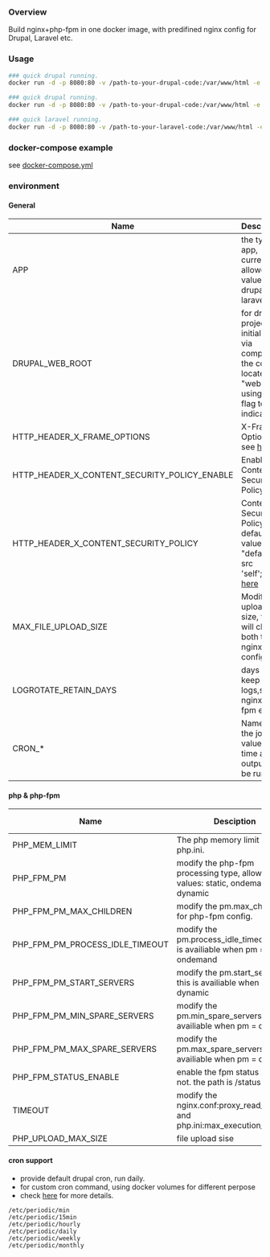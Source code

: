 ### Overview
Build nginx+php-fpm in one docker image, with predifined nginx config for Drupal, Laravel etc.

### Usage
```bash
### quick drupal running.
docker run -d -p 8080:80 -v /path-to-your-drupal-code:/var/www/html -e APP=drupal sparkpos/docker-nginx-php:7.4-alpine

### quick drupal running.
docker run -d -p 8080:80 -v /path-to-your-drupal-code:/var/www/html -e APP=drupal -e DRUPAL_WEB_ROOT=web sparkpos/docker-nginx-php:7.4-alpine

### quick laravel running.
docker run -d -p 8080:80 -v /path-to-your-laravel-code:/var/www/html -e APP=laravel sparkpos/docker-nginx-php:7.4-alpine
```

### docker-compose example
see [docker-compose.yml](https://github.com/sparkpos/docker-nginx-php/blob/master/docker-compose-example.yml)

### environment
#### General
|Name|Description|default value|
|----|-----------|------|
|APP|the type of app, current allowed value: drupal, laravel|drupal|
|DRUPAL_WEB_ROOT|for drupal project that initialized via compose, the code is located in "web". using this flag to indicate.|""|
|HTTP_HEADER_X_FRAME_OPTIONS|X-Frame-Options; see [here](https://developer.mozilla.org/zh-CN/docs/Web/HTTP/Headers/X-Frame-Options)|SAMEORIGIN|
|HTTP_HEADER_X_CONTENT_SECURITY_POLICY_ENABLE|Enable Content-Security-Policy|FALSE|
|HTTP_HEADER_X_CONTENT_SECURITY_POLICY|Content-Security-Policy, default value: "default-src 'self';";see [here](https://developer.mozilla.org/en-US/docs/Web/HTTP/Headers/Content-Security-Policy)||
|MAX_FILE_UPLOAD_SIZE|Modify the upload file size, this will change both the nginx & php config.| 32M |
|LOGROTATE_RETAIN_DAYS|days to keep the logs,such nginx/php-fpm etc|60|
|CRON_*| Name of the job value of the time and output to be run |`0 2 * * * drush -r /var/www/html cron`|

#### php & php-fpm
|Name|Desciption|default value|
|----|----------|-------------|
|PHP_MEM_LIMIT|The php memory limit in php.ini. |128M|
|PHP_FPM_PM|modify the php-fpm processing type, allowed values: static, ondemand, dynamic|dynamic|
|PHP_FPM_PM_MAX_CHILDREN|modify the pm.max_children for php-fpm config.|300|
|PHP_FPM_PM_PROCESS_IDLE_TIMEOUT|modify the pm.process_idle_timeout. this is availiable when pm = ondemand||
|PHP_FPM_PM_START_SERVERS|modify the pm.start_servers. this is availiable when pm = dynamic|10|
|PHP_FPM_PM_MIN_SPARE_SERVERS|modify the pm.min_spare_servers. this is availiable when pm = dynamic|10|
|PHP_FPM_PM_MAX_SPARE_SERVERS|modify the pm.max_spare_servers. this is availiable when pm = dynamic|30|
|PHP_FPM_STATUS_ENABLE|enable the fpm status path or not. the path is /status|false|
|TIMEOUT|modify the nginx.conf:proxy_read_timeout and php.ini:max_execution_time|30|
|PHP_UPLOAD_MAX_SIZE|file upload sise|512M|

#### cron support
* provide default drupal cron, run daily.
* for custom cron command, using docker volumes for different perpose
* check [here](https://github.com/sparkpos/docker-nginx-php/blob/master/conf/crontab-root) for more details.
```
/etc/periodic/min
/etc/periodic/15min
/etc/periodic/hourly
/etc/periodic/daily
/etc/periodic/weekly
/etc/periodic/monthly
```
